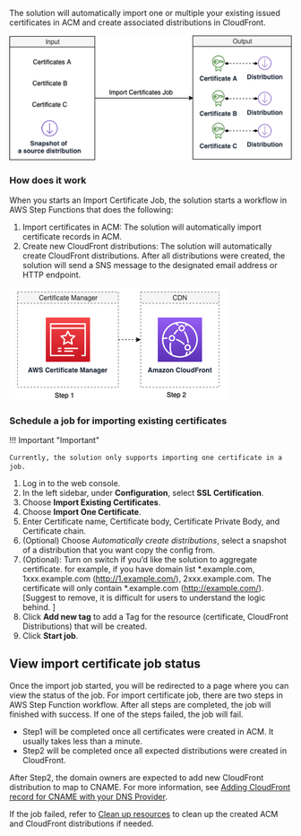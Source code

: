 The solution will automatically import one or multiple your existing issued certificates in ACM and create associated distributions in CloudFront. 

![import-certificate-job](../../../images/import-certificate-job.png)

### How does it work

When you starts an Import Certificate Job, the solution starts a workflow in AWS Step Functions that does the following:

1. Import certificates in ACM: The solution will automatically import certificate records in ACM.
2. Create new CloudFront distributions: The solution will automatically create CloudFront distributions. After all distributions were created, the solution will send a SNS message to the designated email address or HTTP endpoint. 

![certificate-workflow1](../../../images/certificate-workflow1.png)


### Schedule a job for importing existing certificates

!!! Important "Important"

    Currently, the solution only supports importing one certificate in a job.


1. Log in to the web console.
2. In the left sidebar, under **Configuration**, select **SSL Certification**. 
3. Choose **Import Existing Certificates**.
4. Choose **Import One Certificate**.
5. Enter Certificate name, Certificate body, Certificate Private Body, and Certificate chain.
6. (Optional) Choose *Automatically create distributions*, select a snapshot of a distribution that you want copy the config from. 
7. (Optional): Turn on switch if you’d like the solution to aggregate certificate. for example, if you have domain list *.example.com, 1xxx.example.com (http://1.example.com/), 2xxx.example.com. The certificate will only contain *.example.com (http://example.com/). [Suggest to remove, it is difficult for users to understand the logic behind. ]
8. Click **Add new tag** to add a Tag for the resource (certificate, CloudFront Distributions) that will be created.
9. Click **Start job**.

## View import certificate job status

Once the import job started, you will be redirected to a page where you can view the status of the job. For import certificate job, there are two steps in AWS Step Function workflow. After all steps are completed, the job will finished with success. If one of the steps failed, the job will fail. 

* Step1 will be completed once all certificates were created in ACM. It usually takes less than a minute.
* Step2 will be completed once all expected distributions were created in CloudFront.

After Step2, the domain owners are expected to add new CloudFront distribution to map to CNAME. For more information, see [Adding CloudFront record for CNAME with your DNS Provider](./add-record-for-cname.md).

If the job failed, refer to [Clean up resources](clean-up-resources.md) to clean up the created ACM and CloudFront distributions if needed.


